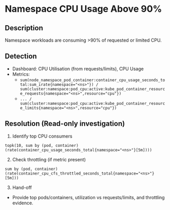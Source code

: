 # Namespace CPU Usage Above 90%

## Description
Namespace workloads are consuming >90% of requested or limited CPU.

## Detection
- Dashboard: CPU Utilisation (from requests/limits), CPU Usage
- Metrics:
  - `sum(node_namespace_pod_container:container_cpu_usage_seconds_total:sum_irate{namespace="<ns>"}) / sum(cluster:namespace:pod_cpu:active:kube_pod_container_resource_requests{namespace="<ns>",resource="cpu"})`
  - `... / sum(cluster:namespace:pod_cpu:active:kube_pod_container_resource_limits{namespace="<ns>",resource="cpu"})`

## Resolution (Read-only investigation)
1) Identify top CPU consumers
```promql
topk(10, sum by (pod, container) (rate(container_cpu_usage_seconds_total{namespace="<ns>"}[5m])))
```
2) Check throttling (if metric present)
```promql
sum by (pod, container) (rate(container_cpu_cfs_throttled_seconds_total{namespace="<ns>"}[5m]))
```
3) Hand-off
- Provide top pods/containers, utilization vs requests/limits, and throttling evidence.
